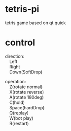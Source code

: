 # tetris-pi
tetris game based on qt quick

# control
direction:
<br/>&emsp;Left 
<br/>&emsp;Right 
<br/>&emsp;Down(SoftDrop)

operation:
<br/>&emsp;Z(rotate normal) 
<br/>&emsp;X(rotate reverse)
<br/>&emsp;A(rotate 180deg)
<br/>&emsp;C(hold)
<br/>&emsp;Space(hardDrop)
<br/>&emsp;Q(replay)
<br/>&emsp;W(bot play)
<br/>&emsp;R(restart)
